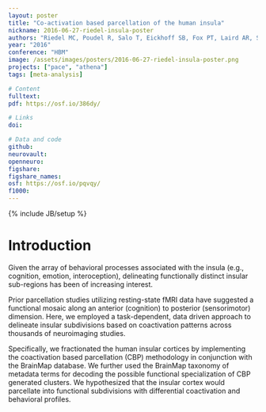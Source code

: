```yaml
---
layout: poster
title: "Co-activation based parcellation of the human insula"
nickname: 2016-06-27-riedel-insula-poster
authors: "Riedel MC, Poudel R, Salo T, Eickhoff SB, Fox PT, Laird AR, Sutherland MT"
year: "2016"
conference: "HBM"
image: /assets/images/posters/2016-06-27-riedel-insula-poster.png
projects: ["pace", "athena"]
tags: [meta-analysis]

# Content
fulltext:
pdf: https://osf.io/386dy/

# Links
doi:

# Data and code
github:
neurovault:
openneuro:
figshare:
figshare_names:
osf: https://osf.io/pqvqy/
f1000:
---
```

{% include JB/setup %}

# Introduction

Given the array of behavioral processes associated with the insula (e.g., cognition, emotion, interoception), delineating functionally distinct insular sub-regions has been of increasing interest.

Prior parcellation studies utilizing resting-state fMRI data have suggested a functional mosaic along an anterior (cognition) to posterior (sensorimotor) dimension. Here, we employed a task-dependent, data driven approach to delineate insular subdivisions based on coactivation patterns across thousands of neuroimaging studies.

Specifically, we fractionated the human insular cortices by implementing the coactivation based parcellation (CBP) methodology in conjunction with the BrainMap database. We further used the BrainMap taxonomy of metadata terms for decoding the possible functional specialization of CBP generated clusters. We hypothesized that the insular cortex would parcellate into functional subdivisions with differential coactivation and behavioral profiles.
